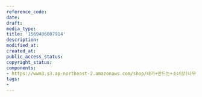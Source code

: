 ```yaml
---
reference_code: 
date: 
draft: 
media_type: 
title: '1569406007914'
description: 
modified_at: 
created_at: 
public_access_status: 
copyright_status: 
components:
- https://wwm3.s3.ap-northeast-2.amazonaws.com/shop/내가+만드는+소녀상(나무)/나무소녀상/소녀상/1569406007914.jpg
tags:
- 
---
```

